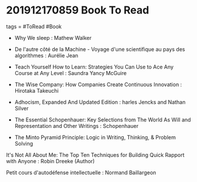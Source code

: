 # 201912170859 Book To Read
tags = #ToRead #Book


- Why We sleep : Mathew Walker

- De l'autre côté de la Machine - Voyage d'une scientifique au pays des algorithmes : Aurélie Jean

- Teach Yourself How to Learn: Strategies You Can Use to Ace Any Course at Any Level :  Saundra Yancy McGuire 

-  The Wise Company: How Companies Create Continuous Innovation : Hirotaka Takeuchi

- Adhocism, Expanded And Updated Edition : harles Jencks and Nathan Silver

- The Essential Schopenhauer: Key Selections from The World As Will and Representation and Other Writings : Schopenhauer 

- The Minto Pyramid Principle: Logic in Writing, Thinking, & Problem Solving 

It's Not All About Me: The Top Ten Techniques for Building Quick Rapport with Anyone  :  Robin Dreeke (Author)

Petit cours d'autodéfense intellectuelle : Normand Baillargeon 